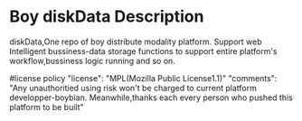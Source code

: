 # Boy diskData Description  
diskData,One repo of boy distribute modality platform. Support web Intelligent bussiness-data storage functions to support entire platform's workflow,bussiness logic running and so on.

#license policy
"license": "MPL(Mozilla Public License1.1)"
"comments": "Any unauthoritied using risk won't be charged to current platform developper-boybian. Meanwhile,thanks each every person who pushed this platform to be built"